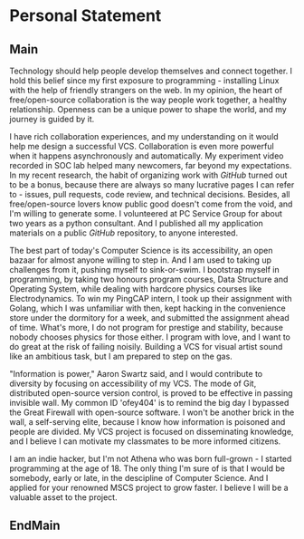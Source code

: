 Personal Statement
==================
## Main

Technology should help people develop themselves and connect together. I hold this belief since my first exposure to programming - installing Linux with the help of friendly strangers on the web. In my opinion, the heart of free/open-source collaboration is the way people work together, a healthy relationship. Openness can be a unique power to shape the world, and my journey is guided by it.

I have rich collaboration experiences, and my understanding on it would help me design a successful VCS. Collaboration is even more powerful when it happens asynchronously and automatically. My experiment video recorded in SOC lab helped many newcomers, far beyond my expectations. In my recent research, the habit of organizing work with *GitHub* turned out to be a bonus, because there are always so many lucrative pages I can refer to - issues, pull requests, code review, and technical decisions. Besides, all free/open-source lovers know public good doesn't come from the void, and I'm willing to generate some. I volunteered at PC Service Group for about two years as a python consultant. And I published all my application materials on a public *GitHub* repository, to anyone interested.

The best part of today's Computer Science is its accessibility, an open bazaar for almost anyone willing to step in. And I am used to taking up challenges from it, pushing myself to sink-or-swim. I bootstrap myself in programming, by taking two honours program courses, Data Structure and Operating System, while dealing with hardcore physics courses like Electrodynamics. To win my PingCAP intern, I took up their assignment with Golang, which I was unfamiliar with then, kept hacking in the convenience store under the dormitory for a week, and submitted the assignment ahead of time. What's more, I do not program for prestige and stability, because nobody chooses physics for those either. I program with love, and I want to do great at the risk of failing noisily. Building a VCS for visual artist sound like an ambitious task, but I am prepared to step on the gas.

"Information is power," Aaron Swartz said, and I would contribute to diversity by focusing on accessibility of my VCS. The mode of Git, distributed open-source version control, is proved to be effective in passing invisible wall. My common ID 'ofey404' is to remind the big day I bypassed the Great Firewall with open-source software. I won't be another brick in the wall, a self-serving elite, because I know how information is poisoned and people are divided. My VCS project is focused on disseminating knowledge, and I believe I can motivate my classmates to be more informed citizens.

I am an indie hacker, but I'm not Athena who was born full-grown - I started programming at the age of 18. The only thing I'm sure of is that I would be somebody, early or late, in the descipline of Computer Science. And I applied for your renowned MSCS project to grow faster. I believe I will be a valuable asset to the project.

## EndMain

